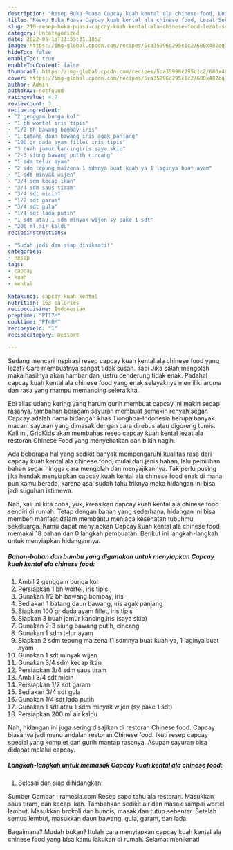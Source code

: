 ```yaml
---
description: "Resep Buka Puasa Capcay kuah kental ala chinese food, Lezat Sekali"
title: "Resep Buka Puasa Capcay kuah kental ala chinese food, Lezat Sekali"
slug: 219-resep-buka-puasa-capcay-kuah-kental-ala-chinese-food-lezat-sekali
category: Uncategorized
date: 2022-05-15T11:53:31.185Z
image: https://img-global.cpcdn.com/recipes/5ca35996c295c1c2/680x482cq70/capcay-kuah-kental-ala-chinese-food-foto-resep-utama.jpg
hideToc: false
enableToc: true
enableTocContent: false
thumbnail: https://img-global.cpcdn.com/recipes/5ca35996c295c1c2/680x482cq70/capcay-kuah-kental-ala-chinese-food-foto-resep-utama.jpg
cover: https://img-global.cpcdn.com/recipes/5ca35996c295c1c2/680x482cq70/capcay-kuah-kental-ala-chinese-food-foto-resep-utama.jpg
author: Admin
authorAv: notfound
ratingvalue: 4.7
reviewcount: 3
recipeingredient:
- "2 genggam bunga kol"
- "1 bh wortel iris tipis"
- "1/2 bh bawang bombay iris"
- "1 batang daun bawang iris agak panjang"
- "100 gr dada ayam fillet iris tipis"
- "3 buah jamur kancingiris saya skip"
- "2-3 siung bawang putih cincang"
- "1 sdm telur ayam"
- "2 sdm tepung maizena 1 sdmnya buat kuah ya 1 laginya buat ayam"
- "1 sdt minyak wijen"
- "3/4 sdm kecap ikan"
- "3/4 sdm saus tiram"
- "3/4 sdt micin"
- "1/2 sdt garam"
- "3/4 sdt gula"
- "1/4 sdt lada putih"
- "1 sdt atau 1 sdm minyak wijen sy pake 1 sdt"
- "200 ml air kaldu"
recipeinstructions:

- "Sudah jadi dan siap dinikmati!"
categories:
- Resep
tags:
- capcay
- kuah
- kental

katakunci: capcay kuah kental 
nutrition: 163 calories
recipecuisine: Indonesian
preptime: "PT17M"
cooktime: "PT40M"
recipeyield: "1"
recipecategory: Dessert

---
```



Sedang mencari inspirasi resep capcay kuah kental ala chinese food yang lezat? Cara membuatnya sangat tidak susah. Tapi Jika salah mengolah maka hasilnya akan hambar dan justru cenderung tidak enak. Padahal capcay kuah kental ala chinese food yang enak selayaknya memiliki aroma dan rasa yang mampu memancing selera kita.


Ebi alias udang kering yang harum gurih membuat capcay ini makin sedap rasanya. tambahan beragam sayuran membuat semakin renyah segar. Capcay adalah nama hidangan khas Tionghoa-Indonesia berupa banyak macam sayuran yang dimasak dengan cara direbus atau digoreng tumis. Kali ini, GridKids akan membahas resep capcay kuah kental lezat ala restoran Chinese Food yang menyehatkan dan bikin nagih.

Ada beberapa hal yang sedikit banyak mempengaruhi kualitas rasa dari capcay kuah kental ala chinese food, mulai dari jenis bahan, lalu pemilihan bahan segar hingga cara mengolah dan menyajikannya. Tak perlu pusing jika hendak menyiapkan capcay kuah kental ala chinese food enak di mana pun kamu berada, karena asal sudah tahu triknya maka hidangan ini bisa jadi suguhan istimewa.


Nah, kali ini kita coba, yuk, kreasikan capcay kuah kental ala chinese food sendiri di rumah. Tetap dengan bahan yang sederhana, hidangan ini bisa memberi manfaat dalam membantu menjaga kesehatan tubuhmu sekeluarga. Kamu dapat menyiapkan Capcay kuah kental ala chinese food memakai 18 bahan dan 0 langkah pembuatan. Berikut ini langkah-langkah untuk menyiapkan hidangannya.

<!--inarticleads1-->

##### Bahan-bahan dan bumbu yang digunakan untuk menyiapkan Capcay kuah kental ala chinese food:

1. Ambil 2 genggam bunga kol
1. Persiapkan 1 bh wortel, iris tipis
1. Gunakan 1/2 bh bawang bombay, iris
1. Sediakan 1 batang daun bawang, iris agak panjang
1. Siapkan 100 gr dada ayam fillet, iris tipis
1. Siapkan 3 buah jamur kancing,iris (saya skip)
1. Gunakan 2-3 siung bawang putih, cincang
1. Gunakan 1 sdm telur ayam
1. Siapkan 2 sdm tepung maizena (1 sdmnya buat kuah ya, 1 laginya buat ayam
1. Gunakan 1 sdt minyak wijen
1. Gunakan 3/4 sdm kecap ikan
1. Persiapkan 3/4 sdm saus tiram
1. Ambil 3/4 sdt micin
1. Persiapkan 1/2 sdt garam
1. Sediakan 3/4 sdt gula
1. Gunakan 1/4 sdt lada putih
1. Gunakan 1 sdt atau 1 sdm minyak wijen (sy pake 1 sdt)
1. Persiapkan 200 ml air kaldu


Nah, hidangan ini juga sering disajikan di restoran Chinese food. Capcay biasanya jadi menu andalan restoran Chinese food. Ikuti resep capcay spesial yang komplet dan gurih mantap rasanya. Asupan sayuran bisa didapat melalui capcay. 

<!--inarticleads2-->

##### Langkah-langkah untuk memasak Capcay kuah kental ala chinese food:


1. Selesai dan siap dihidangkan!

Sumber Gambar : ramesia.com Resep sapo tahu ala restoran. Masukkan saus tiram, dan kecap ikan. Tambahkan sedikit air dan masak sampai wortel lembut. Masukkan brokoli dan buncis, masak dan tutup sebentar. Setelah semua lembut, masukkan daun bawang, gula, garam, dan lada. 

Bagaimana? Mudah bukan? Itulah cara menyiapkan capcay kuah kental ala chinese food yang bisa kamu lakukan di rumah. Selamat menikmati
